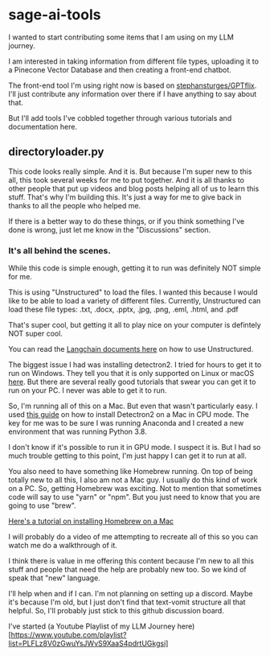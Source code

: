 # sage-ai-tools

I wanted to start contributing some items that I am using on my LLM journey.

I am interested in taking information from different file types, uploading it to a Pinecone Vector Database and then creating a front-end chatbot.

The front-end tool I'm using right now is based on [stephansturges/GPTflix](https://github.com/stephansturges/GPTflix). I'll just contribute any information over there if I have anything to say about that. 

But I'll add tools I've cobbled together through various tutorials and documentation here. 

## directoryloader.py

This code looks really simple. And it is. But because I'm super new to this all, this took several weeks for me to put together. And it is all thanks to other people that put up videos and blog posts helping all of us to learn this stuff. That's why I'm building this. It's just a way for me to give back in thanks to all the people who helped me.

If there is a better way to do these things, or if you think something I've done is wrong, just let me know in the "Discussions" section. 

### It's all behind the scenes.

While this code is simple enough, getting it to run was definitely NOT simple for me. 

This is using "Unstructured" to load the files. I wanted this because I would like to be able to load a variety of different files. Currently, Unstructured can load these file types: .txt, .docx, .pptx, .jpg, .png, .eml, .html, and .pdf

That's super cool, but getting it all to play nice on your computer is defintely NOT super cool. 

You can read the [Langchain documents here](https://python.langchain.com/en/latest/modules/indexes/document_loaders/examples/unstructured_file.html) on how to use Unstructured. 

The biggest issue I had was installing detectron2. I tried for hours to get it to run on Windows. They tell you that it is only supported on Linux or macOS [here](https://detectron2.readthedocs.io/en/latest/tutorials/install.html). But there are several really good tutorials that swear you can get it to run on your PC. I never was able to get it to run. 

So, I'm running all of this on a Mac. But even that wasn't particularly easy. I used [this guide](https://knowing.net/posts/2021/11/install-detectron2-draft/) on how to install Detectron2 on a Mac in CPU mode. The key for me was to be sure I was running Anaconda and I created a new environment that was running Python 3.8. 

I don't know if it's possible to run it in GPU mode. I suspect it is. But I had so much trouble getting to this point, I'm just happy I can get it to run at all. 

You also need to have something like Homebrew running. On top of being totally new to all this, I also am not a Mac guy. I usually do this kind of work on a PC. So, getting Homebrew was exciting. Not to mention that sometimes code will say to use "yarn" or "npm". But you just need to know that you are going to use "brew". 

[Here's a tutorial on installing Homebrew on a Mac](https://mac.install.guide/homebrew/3.html)

I will probably do a video of me attempting to recreate all of this so you can watch me do a walkthrough of it. 

I think there is value in me offering this content because I'm new to all this stuff and people that need the help are probably new too. So we kind of speak that "new" language. 

I'll help when and if I can. I'm not planning on setting up a discord. Maybe it's because I'm old, but I just don't find that text-vomit structure all that helpful. So, I'll probably just stick to this github discussion board. 

I've started (a Youtube Playlist of my LLM Journey here)[https://www.youtube.com/playlist?list=PLFLz8V0zGwuYsJWvS9XaaS4pdrtUGkgsi]


